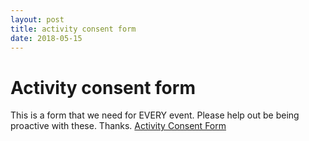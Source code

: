 ```yaml
---
layout: post
title: activity consent form
date: 2018-05-15
---
```


# Activity consent form

This is a form that we need for EVERY event. Please help out be being proactive with these. Thanks. <a href="/files/19-673.pdf">Activity Consent Form</a>
